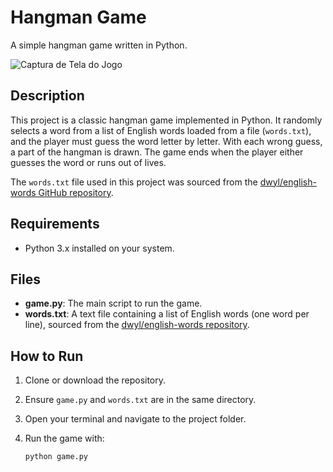 # Hangman Game

A simple hangman game written in Python.

![Captura de Tela do Jogo](https://i.imgur.com/bajSOkX.png)

## Description

This project is a classic hangman game implemented in Python. It randomly selects a word from a list of English words loaded from a file (`words.txt`), and the player must guess the word letter by letter. With each wrong guess, a part of the hangman is drawn. The game ends when the player either guesses the word or runs out of lives.

The `words.txt` file used in this project was sourced from the [dwyl/english-words GitHub repository](https://github.com/dwyl/english-words/blob/master/words.txt).

## Requirements

- Python 3.x installed on your system.

## Files

- **game.py**: The main script to run the game.  
- **words.txt**: A text file containing a list of English words (one word per line), sourced from the [dwyl/english-words repository](https://github.com/dwyl/english-words/blob/master/words.txt).

## How to Run

1. Clone or download the repository.  
2. Ensure `game.py` and `words.txt` are in the same directory.  
3. Open your terminal and navigate to the project folder.  
4. Run the game with:

   ```bash
   python game.py
